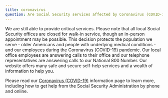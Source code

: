 ```yaml
---
title: coronavirus
question: Are Social Security services affected by Coronavirus (COVID-19)?
---
```

We are still able to provide critical services. Please note that all local Social Security offices are closed for walk-in service, though an in-person appointment may be possible. This decision protects the population we serve - older Americans and people with underlying medical conditions - and our employees during the Coronavirus (COVID-19) pandemic. Our local office employees are answering calls to their office and our telephone representatives are answering calls to our National 800 Number. Our website offers many safe and secure self-help services and a wealth of information to help you.

Please read our [Coronavirus (COVID-19)](https://www.ssa.gov/coronavirus) information page to learn more, including how to get help from the Social Security Administration by phone and online.